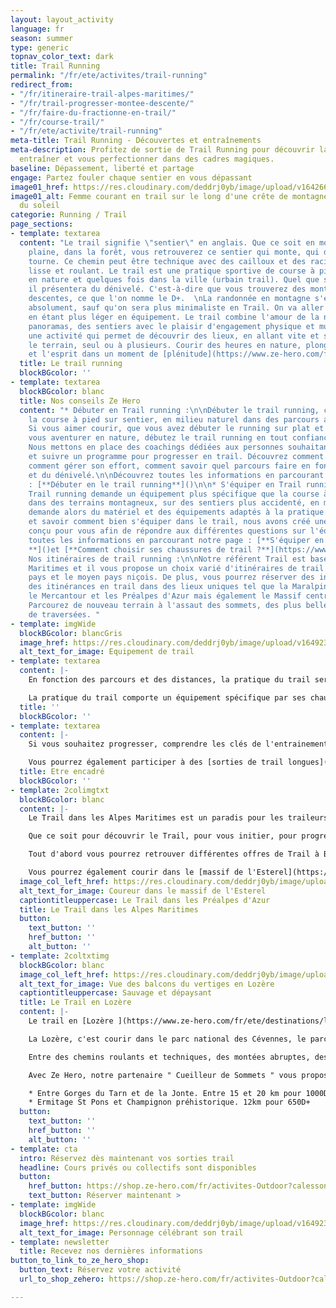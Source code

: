 ```yaml
---
layout: layout_activity
language: fr
season: summer
type: generic
topnav_color_text: dark
title: Trail Running
permalink: "/fr/ete/activites/trail-running"
redirect_from:
- "/fr/itineraire-trail-alpes-maritimes/"
- "/fr/trail-progresser-montee-descente/"
- "/fr/faire-du-fractionne-en-trail/"
- "/fr/course-trail/"
- "/fr/ete/activite/trail-running"
meta-title: Trail Running - Découvertes et entraînements
meta-description: Profitez de sortie de Trail Running pour découvrir la nature, vous
  entraîner et vous perfectionner dans des cadres magiques.
baseline: Dépassement, liberté et partage
engage: Partez fouler chaque sentier en vous dépassant
image01_href: https://res.cloudinary.com/deddrj0yb/image/upload/v1642664026/website/summer/kalen-emsley-7bwQXzbF6KE-unsplash_ht13it.jpg
image01_alt: Femme courant en trail sur le long d'une crête de montagne lors du levé
  du soleil
categorie: Running / Trail
page_sections:
- template: textarea
  content: "Le trail signifie \"sentier\" en anglais. Que ce soit en montagne, en
    plaine, dans la forêt, vous retrouverez ce sentier qui monte, qui descend et qui
    tourne. Ce chemin peut être technique avec des cailloux et des racines, mais aussi
    lisse et roulant. Le trail est une pratique sportive de course à pied qui se trouve
    en nature et quelques fois dans la ville (urbain trail). Quel que soit le parcours,
    il présentera du dénivelé. C'est-à-dire que vous trouverez des montées et des
    descentes, ce que l'on nomme le D+.  \nLa randonnée en montagne s'en approche
    absolument, sauf qu'on sera plus minimaliste en Trail. On va aller plus vite,
    en étant plus léger en équipement. Le trail combine l'amour de la nature, des
    panoramas, des sentiers avec le plaisir d'engagement physique et musculaire. C'est
    une activité qui permet de découvrir des lieux, en allant vite et s'amusant avec
    le terrain, seul ou à plusieurs. Courir des heures en nature, plonge le corps
    et l'esprit dans un moment de [plénitude](https://www.ze-hero.com/fr/ete/conseils/pourquoi-sortir-en-montagne-en-foret)."
  title: Le trail running
  blockBGcolor: ''
- template: textarea
  blockBGcolor: blanc
  title: Nos conseils Ze Hero
  content: "* Débuter en Trail running :\n\nDébuter le trail running, c'est découvrir
    la course à pied sur sentier, en milieu naturel dans des parcours avec du dénivelé.
    Si vous aimer courir, que vous avez débuter le running sur plat et que vous souhaitez
    vous aventurer en nature, débutez le trail running en tout confiance avec Ze Hero.
    Nous mettons en place des coachings dédiées aux personnes souhaitant s'initier
    et suivre un programme pour progresser en trail. Découvrez comment courir en monter,
    comment gérer son effort, comment savoir quel parcours faire en fonction du kilomètre
    et du dénivelé.\n\nDécouvrez toutes les informations en parcourant notre page
    : [**Débuter en le trail running**]()\n\n* S'équiper en Trail running : \n\nLe
    Trail running demande un équipement plus spécifique que la course à pied. L'évolution
    dans des terrains montagneux, sur des sentiers plus accidenté, en milieu naturel
    demande alors du matériel et des équipements adaptés à la pratique. Afin de comprendre
    et savoir comment bien s'équiper dans le trail, nous avons créé une page spécialement
    conçu pour vous afin de répondre aux différentes questions sur l'équipement.\n\nDécouvrez
    toutes les informations en parcourant notre page : [**S'équiper en trail running
    **]()et [**Comment choisir ses chaussures de trail ?**](https://www.ze-hero.com/fr/ete/conseils/chaussures-trail)\n\n*
    Nos itinéraires de trail running :\n\nNotre référent Trail est basé dans les Alpes
    Maritimes et il vous propose un choix varié d'itinéraires de trail dans le bas
    pays et le moyen pays niçois. De plus, vous pourrez réserver des initiations et
    des itinérances en trail dans des lieux uniques tel que la Maralpine. Découvrez
    le Mercantour et les Préalpes d'Azur mais également le Massif central, les Cévennes.
    Parcourez de nouveau terrain à l'assaut des sommets, des plus belles courses et
    de traversées. "
- template: imgWide
  blockBGcolor: blancGris
  image_href: https://res.cloudinary.com/deddrj0yb/image/upload/v1649234220/website/assets/Recadr%C3%A9es/trail.png
  alt_text_for_image: Equipement de trail
- template: textarea
  content: |-
    En fonction des parcours et des distances, la pratique du trail sera différente. Lorsque le parcours sera plus court, l'engagement physique sera alors plus important. Inversement, lorsque le parcours sera plus long, on retrouvera un aspect plus important de gestion, mental, physique et nutritionnel. Tous ces paramètres rendent l'activité plus riche et intéressante.

    La pratique du trail comporte un équipement spécifique par ses chaussures de trail, ses vêtements techniques et légers, ses sacs à dos d'hydratation, le port de bâtons pour ceux qui le souhaitent etc.
  title: ''
  blockBGcolor: ''
- template: textarea
  content: |-
    Si vous souhaitez progresser, comprendre les clés de l'entrainement et de la [préparation](https://www.ze-hero.com/fr/ete/conseils/preparation-course-trail), avoir un entraîneur est alors idéal. L'encadrement en trail permet également de découvrir des lieux et de partager ses séances en groupe. Il vous permettra d'évoluer et de progresser.

    Vous pourrez également participer à des [sorties de trail longues](https://www.ze-hero.com/fr/ete/activites/coaching-course-a-pied-trail-antibes-alpes-maritimes). Elles permettront de découvrir un lieu, un environnement avec un groupe.
  title: Etre encadré
  blockBGcolor: ''
- template: 2colimgtxt
  blockBGcolor: blanc
  content: |-
    Le Trail dans les Alpes Maritimes est un paradis pour les traileurs, les amoureux de la nature et de l'endurance. La variété de l'environnement est un incroyable et son terrain de jeux est très varié. Que ce soit près de la mer avec des chemins de littoral, les collines et ses plaines plus sauvage et aride des Préalpes d'Azur, aux montagnes du Mercantour, le choix est immense.

    Que ce soit pour découvrir le Trail, pour vous initier, pour progresser et vous perfectionner, chez Ze Hero, vous découvrirez différentes offres.

    Tout d'abord vous pourrez retrouver différentes offres de Trail à Bar sur Loup et ses environs dans les Préalpes d'Azur : [Trail à Bar sur Loup avec différentes offres de niveau.](https://shop.ze-hero.com/fr/activites-Outdoor?station=Le+Bar+sur+loup&calessonstype=all&catypegenderlistsummer=all&calessonsactivitytype=Trail&start-date=)

    Vous pourrez également courir dans le [massif de l'Esterel](https://shop.ze-hero.com/fr/activites-Outdoor/trail/17205-trail-journee-activite-ze-hero) ainsi que retrouver différentes formules d'entraînement plus spécifique vers [Antibes](https://shop.ze-hero.com/fr/activites-Outdoor?station=Antibes&calessonstype=all&catypegenderlistsummer=all&calessonsactivitytype=Trail&start-date=).
  image_col_left_href: https://res.cloudinary.com/deddrj0yb/image/upload/v1650896367/website/By%20Ze%20Hero%20Activity/IMG20210424154801_01_1.jpg
  alt_text_for_image: Coureur dans le massif de l'Esterel
  captiontitleuppercase: Le Trail dans les Préalpes d'Azur
  title: Le Trail dans les Alpes Maritimes
  button:
    text_button: ''
    href_button: ''
    alt_button: ''
- template: 2coltxtimg
  blockBGcolor: blanc
  image_col_left_href: https://res.cloudinary.com/deddrj0yb/image/upload/v1650782611/website/Partenaires/Cueilleur%20de%20sommet/Balcons_du_Vertige_1.jpg
  alt_text_for_image: Vue des balcons du vertiges en Lozère
  captiontitleuppercase: Sauvage et dépaysant
  title: Le Trail en Lozère
  content: |-
    Le trail en [Lozère ](https://www.ze-hero.com/fr/ete/destinations/lozere)est un terrain idéal pour tous les amoureux de la nature et de la course à pied. Profitez de grands espaces, d'une nature d'exception et protégé. Vous pourrez alors longer les gorges du Tarn et de la Jonte, courir sous les vautours, profiter des grands plateaux des causses.

    La Lozère, c'est courir dans le parc national des Cévennes, le parc régional de l'Aubrac.

    Entre des chemins roulants et techniques, des montées abruptes, des chemins sauvages, des grands espaces, les pâturages, la Lozère sera un terrain incroyable pour le Trail. Partez pour le plaisir de courir, de vous initier, de progresser mais également de découvrir un environnement, son histoire et sa nature.

    Avec Ze Hero, notre partenaire " Cueilleur de Sommets " vous proposera plusieurs offres de trail en Lozère. Vous pourrez alors découvrir les lieux, apprendre sur son patrimoine et son histoire. Mais surtout, il vous apportera les différents conseils pour la pratique de Trail avec les éléments clés. Découvrez différents parcours parfaits pour une demi-journée et une journée de trail en Lozère :

    * Entre Gorges du Tarn et de la Jonte. Entre 15 et 20 km pour 1000D+
    * Ermitage St Pons et Champignon préhistorique. 12km pour 650D+
  button:
    text_button: ''
    href_button: ''
    alt_button: ''
- template: cta
  intro: Réservez dès maintenant vos sorties trail
  headline: Cours privés ou collectifs sont disponibles
  button:
    href_button: https://shop.ze-hero.com/fr/activites-Outdoor?calessonstype=all&catypegenderlistsummer=all&calessonsactivitytype=Trail&start-date=
    text_button: Réserver maintenant >
- template: imgWide
  blockBGcolor: blanc
  image_href: https://res.cloudinary.com/deddrj0yb/image/upload/v1649238382/website/assets/Personnages%20poses/Poses%20format%20large/Trail_Running.png
  alt_text_for_image: Personnage célébrant son trail
- template: newsletter
  title: Recevez nos dernières informations
button_to_link_to_ze_hero_shop:
  button_text: Réservez votre activité
  url_to_shop_zehero: https://shop.ze-hero.com/fr/activites-Outdoor?calessonstype=all&catypegenderlistsummer=all&calessonsactivitytype=Trail&start-date=

---
```

